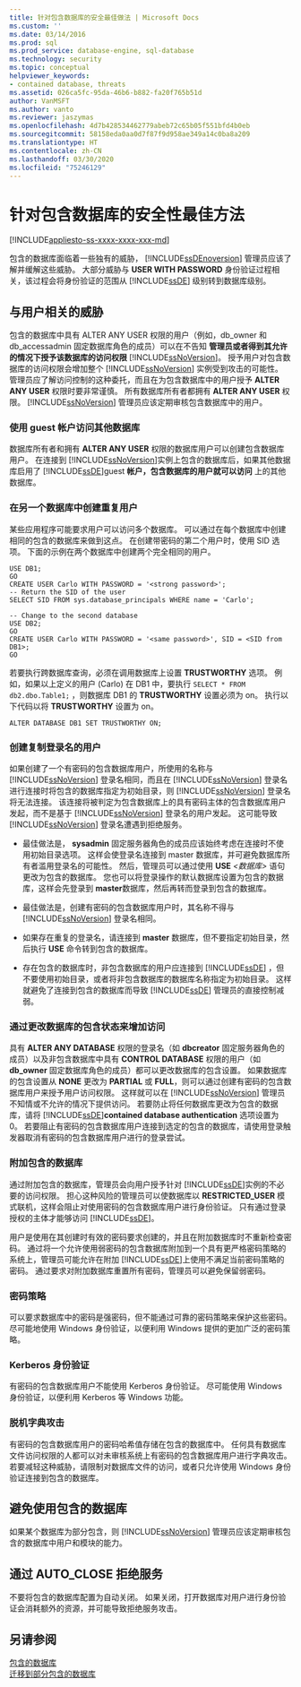 ```yaml
---
title: 针对包含数据库的安全最佳做法 | Microsoft Docs
ms.custom: ''
ms.date: 03/14/2016
ms.prod: sql
ms.prod_service: database-engine, sql-database
ms.technology: security
ms.topic: conceptual
helpviewer_keywords:
- contained database, threats
ms.assetid: 026ca5fc-95da-46b6-b882-fa20f765b51d
author: VanMSFT
ms.author: vanto
ms.reviewer: jaszymas
ms.openlocfilehash: 4d7b428534462779abeb72c65b05f551bfd4b0eb
ms.sourcegitcommit: 58158eda0aa0d7f87f9d958ae349a14c0ba8a209
ms.translationtype: HT
ms.contentlocale: zh-CN
ms.lasthandoff: 03/30/2020
ms.locfileid: "75246129"
---
```

# <a name="security-best-practices-with-contained-databases"></a>针对包含数据库的安全性最佳方法
[!INCLUDE[appliesto-ss-xxxx-xxxx-xxx-md](../../includes/appliesto-ss-xxxx-xxxx-xxx-md.md)]

  包含的数据库面临着一些独有的威胁， [!INCLUDE[ssDEnoversion](../../includes/ssdenoversion-md.md)] 管理员应该了解并缓解这些威胁。 大部分威胁与 **USER WITH PASSWORD** 身份验证过程相关，该过程会将身份验证的范围从 [!INCLUDE[ssDE](../../includes/ssde-md.md)] 级别转到数据库级别。  
  
## <a name="threats-related-to-users"></a>与用户相关的威胁  
 包含的数据库中具有 ALTER ANY USER 权限的用户（例如，db_owner 和 db_accessadmin 固定数据库角色的成员）可以在不告知  **管理员或者得到其允许的情况下授予该数据库的访问权限**   [!INCLUDE[ssNoVersion](../../includes/ssnoversion-md.md)]。 授予用户对包含数据库的访问权限会增加整个 [!INCLUDE[ssNoVersion](../../includes/ssnoversion-md.md)] 实例受到攻击的可能性。 管理员应了解访问控制的这种委托，而且在为包含数据库中的用户授予 **ALTER ANY USER** 权限时要非常谨慎。 所有数据库所有者都拥有 **ALTER ANY USER** 权限。 [!INCLUDE[ssNoVersion](../../includes/ssnoversion-md.md)] 管理员应该定期审核包含数据库中的用户。  
  
### <a name="accessing-other-databases-using-the-guest-account"></a>使用 guest 帐户访问其他数据库  
 数据库所有者和拥有 **ALTER ANY USER** 权限的数据库用户可以创建包含数据库用户。 在连接到 [!INCLUDE[ssNoVersion](../../includes/ssnoversion-md.md)]实例上包含的数据库后，如果其他数据库启用了 [!INCLUDE[ssDE](../../includes/ssde-md.md)]guest **帐户，包含数据库的用户就可以访问** 上的其他数据库。  
  
### <a name="creating-a-duplicate-user-in-another-database"></a>在另一个数据库中创建重复用户  
 某些应用程序可能要求用户可以访问多个数据库。 可以通过在每个数据库中创建相同的包含的数据库来做到这点。 在创建带密码的第二个用户时，使用 SID 选项。 下面的示例在两个数据库中创建两个完全相同的用户。  
  
```  
USE DB1;  
GO  
CREATE USER Carlo WITH PASSWORD = '<strong password>';   
-- Return the SID of the user  
SELECT SID FROM sys.database_principals WHERE name = 'Carlo';  
  
-- Change to the second database  
USE DB2;  
GO  
CREATE USER Carlo WITH PASSWORD = '<same password>', SID = <SID from DB1>;  
GO  
```  
  
 若要执行跨数据库查询，必须在调用数据库上设置 **TRUSTWORTHY** 选项。 例如，如果以上定义的用户 (Carlo) 在 DB1 中，要执行 `SELECT * FROM db2.dbo.Table1;` ，则数据库 DB1 的 **TRUSTWORTHY** 设置必须为 on。 执行以下代码以将 **TRUSTWORTHY** 设置为 on。  
  
```  
ALTER DATABASE DB1 SET TRUSTWORTHY ON;  
```  
  
### <a name="creating-a-user-that-duplicates-a-login"></a>创建复制登录名的用户  
 如果创建了一个有密码的包含数据库用户，所使用的名称与 [!INCLUDE[ssNoVersion](../../includes/ssnoversion-md.md)] 登录名相同，而且在 [!INCLUDE[ssNoVersion](../../includes/ssnoversion-md.md)] 登录名进行连接时将包含的数据库指定为初始目录，则 [!INCLUDE[ssNoVersion](../../includes/ssnoversion-md.md)] 登录名将无法连接。 该连接将被判定为包含数据库上的具有密码主体的包含数据库用户发起，而不是基于 [!INCLUDE[ssNoVersion](../../includes/ssnoversion-md.md)] 登录名的用户发起。 这可能导致 [!INCLUDE[ssNoVersion](../../includes/ssnoversion-md.md)] 登录名遭遇到拒绝服务。  
  
-   最佳做法是， **sysadmin** 固定服务器角色的成员应该始终考虑在连接时不使用初始目录选项。 这样会使登录名连接到 master 数据库，并可避免数据库所有者滥用登录名的可能性。 然后，管理员可以通过使用 **USE** _\<数据库>_ 语句更改为包含的数据库。 您也可以将登录操作的默认数据库设置为包含的数据库，这样会先登录到 **master**数据库，然后再转而登录到包含的数据库。  
  
-   最佳做法是，创建有密码的包含数据库用户时，其名称不得与 [!INCLUDE[ssNoVersion](../../includes/ssnoversion-md.md)] 登录名相同。  
  
-   如果存在重复的登录名，请连接到 **master** 数据库，但不要指定初始目录，然后执行 **USE** 命令转到包含的数据库。  
  
-   存在包含的数据库时，非包含数据库的用户应连接到 [!INCLUDE[ssDE](../../includes/ssde-md.md)] ，但不要使用初始目录，或者将非包含数据库的数据库名称指定为初始目录。 这样就避免了连接到包含的数据库而导致 [!INCLUDE[ssDE](../../includes/ssde-md.md)] 管理员的直接控制减弱。  
  
### <a name="increasing-access-by-changing-the-containment-status-of-a-database"></a>通过更改数据库的包含状态来增加访问  
 具有 **ALTER ANY DATABASE** 权限的登录名（如 **dbcreator** 固定服务器角色的成员）以及非包含数据库中具有 **CONTROL DATABASE** 权限的用户（如 **db_owner** 固定数据库角色的成员）都可以更改数据库的包含设置。 如果数据库的包含设置从 **NONE** 更改为 **PARTIAL** 或 **FULL**，则可以通过创建有密码的包含数据库用户来授予用户访问权限。 这样就可以在 [!INCLUDE[ssNoVersion](../../includes/ssnoversion-md.md)] 管理员不知情或不允许的情况下提供访问。 若要防止将任何数据库更改为包含的数据库，请将 [!INCLUDE[ssDE](../../includes/ssde-md.md)]**contained database authentication** 选项设置为 0。 若要阻止有密码的包含数据库用户连接到选定的包含的数据库，请使用登录触发器取消有密码的包含数据库用户进行的登录尝试。  
  
### <a name="attaching-a-contained-database"></a>附加包含的数据库  
 通过附加包含的数据库，管理员会向用户授予针对 [!INCLUDE[ssDE](../../includes/ssde-md.md)]实例的不必要的访问权限。 担心这种风险的管理员可以使数据库以 **RESTRICTED_USER** 模式联机，这样会阻止对使用密码的包含数据库用户进行身份验证。 只有通过登录授权的主体才能够访问 [!INCLUDE[ssDE](../../includes/ssde-md.md)]。  
  
 用户是使用在其创建时有效的密码要求创建的，并且在附加数据库时不重新检查密码。 通过将一个允许使用弱密码的包含数据库附加到一个具有更严格密码策略的系统上，管理员可能允许在附加 [!INCLUDE[ssDE](../../includes/ssde-md.md)]上使用不满足当前密码策略的密码。 通过要求对附加数据库重置所有密码，管理员可以避免保留弱密码。  
  
### <a name="password-policies"></a>密码策略  
 可以要求数据库中的密码是强密码，但不能通过可靠的密码策略来保护这些密码。 尽可能地使用 Windows 身份验证，以便利用 Windows 提供的更加广泛的密码策略。  
  
### <a name="kerberos-authentication"></a>Kerberos 身份验证  
 有密码的包含数据库用户不能使用 Kerberos 身份验证。 尽可能使用 Windows 身份验证，以便利用 Kerberos 等 Windows 功能。  
  
### <a name="offline-dictionary-attack"></a>脱机字典攻击  
 有密码的包含数据库用户的密码哈希值存储在包含的数据库中。 任何具有数据库文件访问权限的人都可以对未审核系统上有密码的包含数据库用户进行字典攻击。 若要减轻这种威胁，请限制对数据库文件的访问，或者只允许使用 Windows 身份验证连接到包含的数据库。  
  
## <a name="escaping-a-contained-database"></a>避免使用包含的数据库  
 如果某个数据库为部分包含，则 [!INCLUDE[ssNoVersion](../../includes/ssnoversion-md.md)] 管理员应该定期审核包含的数据库中用户和模块的能力。  
  
## <a name="denial-of-service-through-auto_close"></a>通过 AUTO_CLOSE 拒绝服务  
 不要将包含的数据库配置为自动关闭。 如果关闭，打开数据库对用户进行身份验证会消耗额外的资源，并可能导致拒绝服务攻击。  
  
## <a name="see-also"></a>另请参阅  
 [包含的数据库](../../relational-databases/databases/contained-databases.md)   
 [迁移到部分包含的数据库](../../relational-databases/databases/migrate-to-a-partially-contained-database.md)  
  
  
